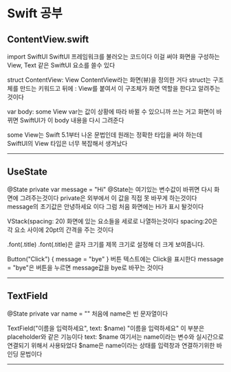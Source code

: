 # Swift 공부

## ContentView.swift

import SwiftUI
SwiftUI 프레임워크를 불러오는 코드이다
이걸 써야 화면을 구성하는 View, Text 같은 SwiftUI 요소를 쓸수 있다

struct ContentView: View
ContentView라는 화면(뷰)을 정의한 거다
struct는 구조체를 만드는 키워드고
뒤에 : View를 붙여서 이 구조체가 화면 역할을 한다고 알려주는 것이다

var body: some View
var는 값이 상황에 따라 바뀔 수 있으니까 쓰는 거고
화면이 바뀌면 SwiftUI가 이 body 내용을 다시 그려준다

some View는 Swift 5.1부터 나온 문법인데
원래는 정확한 타입을 써야 하는데 SwiftUI의 View 타입은 너무 복잡해서 생겨났다

---

## UseState

@State private var message = "Hi"
@State는 여기있는 변수값이 바뀌면 다시 화면에 그려주는것이다
private은 외부에서 이 값을 직접 못 바꾸게 하는것이다
message의 초기값은 안녕하세요 이다
그럼 처음 화면에는 Hi가 표시 돨것이다

VStack(spacing: 20)
화면에 있는 요소들을 세로로 나열하는것이다
spacing:20은 각 요소 사이에 20pt의 간격을 주는 것이다

.font(.title)
.font(.title)은 글자 크기를 제목 크기로 설정해 더 크게 보여줍니다.

Button("Click") {
    message = "bye"
}
버튼 텍스트에는 Click을 표시한다
message = "bye"은 버튼을 누르면 message값을 bye로 바꾸는 것이다

---

## TextField

@State private var name = ""
처음에 name은 빈 문자열이다

TextField("이름을 입력하세요", text: $name)
"이름을 입력하세요" 이 부분은 placeholder와 같은 기능이다
text: $name
여기서는 name이라는 변수와 실시간으로 연결되기 위해서 사용돠었다
$name은 name이라는 상태를 입력창과 연결하기위한 바인딩 문법이다

---
<!--git add .-->
<!--git commit -m "commit"-->
<!--git push origin main-->
